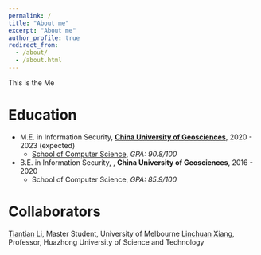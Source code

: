 ```yaml
---
permalink: /
title: "About me"
excerpt: "About me"
author_profile: true
redirect_from: 
  - /about/
  - /about.html
---
```


This is the Me

Education
======
* M.E. in Information Security, **[China University of Geosciences](https://en.cug.edu.cn/)**, 2020 - 2023 (expected)
  *   [School of Computer Science](https://en.cs.cug.edu.cn/), *GPA: 90.8/100*
* B.E. in Information Security, , **China University of Geosciences**, 2016 - 2020
  *   School of Computer Science, *GPA: 85.9/100*


Collaborators
======
[<u>Tiantian Li</u>](https://scholar.google.com/citations?user=WgIgW_0AAAAJ&hl=en), Master Student, University of Melbourne
[<u>Linchuan Xiang</u>](https://scholar.google.com/citations?user=WgIgW_0AAAAJ&hl=en), Professor, Huazhong University of Science and Technology

